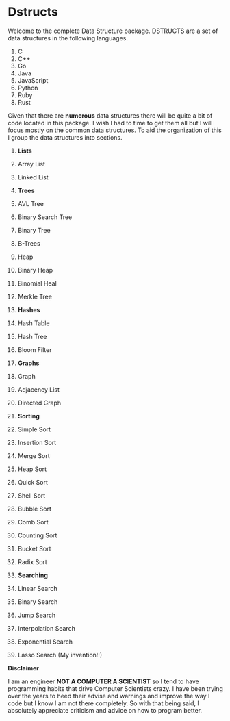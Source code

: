 # Dstructs
Welcome to the complete Data Structure package.  DSTRUCTS are a set
of data structures in the following languages.

1. C
2. C++
3. Go
4. Java
5. JavaScript
6. Python
7. Ruby
8. Rust

Given that there are **numerous** data structures there will be quite a bit of code located
in this package.  I wish I had to time to get them all but I will focus mostly on the
common data structures.  To aid the organization of this I group the data structures into
sections.
1. **Lists**
  1. Array List
  2. Linked List

2. **Trees**
  1. AVL Tree
  2. Binary Search Tree
  3. Binary Tree
  4. B-Trees
  5. Heap
  6. Binary Heap
  7. Binomial Heal
  8. Merkle Tree

3. **Hashes**
  1. Hash Table
  2. Hash Tree
  3. Bloom Filter

4. **Graphs**
  1. Graph
  2. Adjacency List
  3. Directed Graph

5. **Sorting**
  1. Simple Sort
  2. Insertion Sort
  3. Merge Sort
  4. Heap Sort
  5. Quick Sort
  6. Shell Sort
  7. Bubble Sort
  8. Comb Sort
  9. Counting Sort
  10. Bucket Sort
  11. Radix Sort
  
6. **Searching**
  1. Linear Search
  2. Binary Search
  3. Jump Search
  4. Interpolation Search
  5. Exponential Search
  6. Lasso Search (My invention!!)

**Disclaimer**

I am an engineer **NOT A COMPUTER A SCIENTIST** so I tend to have programming habits that drive
Computer Scientists crazy.  I have been trying over the years to heed their advise and
warnings and improve the way I code but I know I am not there completely.  So with that
being said, I absolutely appreciate criticism and advice on how to program better.